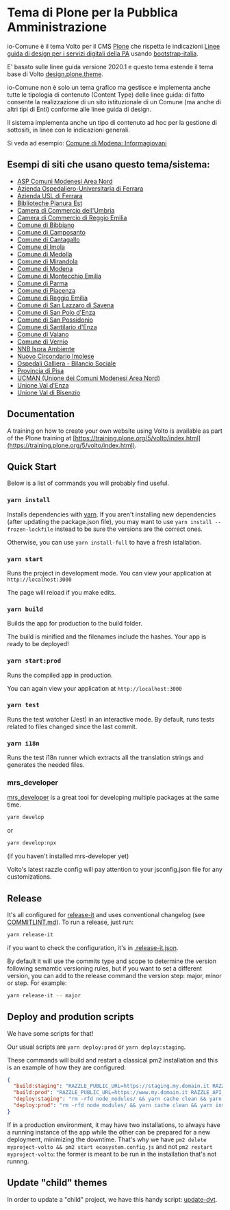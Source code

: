 # Tema di Plone per la Pubblica Amministrazione

io-Comune è il tema Volto per il CMS [Plone](https://plone.org/) che rispetta le indicazioni [Linee guida di design per i servizi digitali della PA](https://docs.italia.it/italia/designers-italia/design-linee-guida-docs/it/stabile/index.html) usando [bootstrap-italia](https://italia.github.io/bootstrap-italia/).

E' basato sulle linee guida versione 2020.1 e questo tema estende il tema base di Volto [design.plone.theme](https://github.com/italia/design.plone.theme/).

io-Comune non è solo un tema grafico ma gestisce e implementa anche tutte le tipologia di contenuto (Content Type) delle linee guida: di fatto consente la realizzazione di un sito istituzionale di un Comune (ma anche di altri tipi di Enti) conforme alle linee guida di design.

Il sistema implementa anche un tipo di contenuto ad hoc per la gestione di sottositi, in linee con le indicazioni generali.

Si veda ad esempio:
[Comune di Modena: Informagiovani](https://www.comune.modena.it/informagiovani)

## Esempi di siti che usano questo tema/sistema:

- [ASP Comuni Modenesi Area Nord](https://www.aspareanord.it/)
- [Azienda Ospedaliero-Universitaria di Ferrara](https://www.ospfe.it/)
- [Azienda USL di Ferrara](https://www.ausl.fe.it/)
- [Biblioteche Pianura Est](https://bibest.it)
- [Camera di Commercio dell'Umbria](https://www.umbria.camcom.it/)
- [Camera di Commercio di Reggio Emilia](https://www.re.camcom.gov.it/)
- [Comune di Bibbiano](https://www.comune.bibbiano.re.it/)
- [Comune di Camposanto](https://www.comune.camposanto.mo.it/)
- [Comune di Cantagallo](https://www.comune.cantagallo.po.it/)
- [Comune di Imola](https://www.comune.imola.bo.it)
- [Comune di Medolla](https://www.comune.medolla.mo.it/)
- [Comune di Mirandola](https://www.comune.mirandola.mo.it/)
- [Comune di Modena](https://www.comune.modena.it/)
- [Comune di Montecchio Emilia](https://www.comune.montecchio-emilia.re.it/)
- [Comune di Parma](https://www.comune.parma.it/)
- [Comune di Piacenza](https://www.comune.piacenza.it/)
- [Comune di Reggio Emilia](https://www.comune.re.it/)
- [Comune di San Lazzaro di Savena](https://www.comune.sanlazzaro.bo.it)
- [Comune di San Polo d'Enza](https://www.comune.sanpolodenza.re.it/)
- [Comune di San Possidonio](https://www.comune.sanpossidonio.mo.it/)
- [Comune di Santilario d'Enza](https://www.comune.santilariodenza.re.it/)
- [Comune di Vaiano](https://www.comune.vaiano.po.it/)
- [Comune di Vernio](https://www.comune.vernio.po.it/)
- [NNB Ispra Ambiente](https://www.nnb.isprambiente.it)
- [Nuovo Circondario Imolese](https://www.nuovocircondarioimolese.it)
- [Ospedali Galliera - Bilancio Sociale](https://bilanciosociale.galliera.it)
- [Provincia di Pisa](https://www.provincia.pisa.it/)
- [UCMAN (Unione dei Comuni Modenesi Area Nord)](https://www.unioneareanord.mo.it/)
- [Unione Val d'Enza](https://www.unionevaldenza.it/)
- [Unione Val di Bisenzio](https://www.bisenzio.it/)


## Documentation

A training on how to create your own website using Volto is available as part of the Plone training at [https://training.plone.org/5/volto/index.html](https://training.plone.org/5/volto/index.html).

## Quick Start

Below is a list of commands you will probably find useful.

### `yarn install`

Installs dependencies with [yarn](https://yarnpkg.com/).
If you aren't installing new dependencies (after updating the package.json file), you may want to use `yarn install --frozen-lockfile` instead to be sure the versions are the correct ones.

Otherwise, you can use `yarn install-full` to have a fresh istallation.

### `yarn start`

Runs the project in development mode.
You can view your application at `http://localhost:3000`

The page will reload if you make edits.

### `yarn build`

Builds the app for production to the build folder.

The build is minified and the filenames include the hashes.
Your app is ready to be deployed!

### `yarn start:prod`

Runs the compiled app in production.

You can again view your application at `http://localhost:3000`

### `yarn test`

Runs the test watcher (Jest) in an interactive mode.
By default, runs tests related to files changed since the last commit.

### `yarn i18n`

Runs the test i18n runner which extracts all the translation strings and
generates the needed files.

### mrs_developer

[mrs_developer](https://github.com/collective/mrs-developer) is a great tool
for developing multiple packages at the same time.

```bash
yarn develop
```

or

```bash
yarn develop:npx
```

(if you haven't installed mrs-developer yet)

Volto's latest razzle config will pay attention to your jsconfig.json file
for any customizations.

## Release

It's all configured for [release-it](https://github.com/release-it/release-it) and uses conventional changelog (see [COMMITLINT.md](./COMMITLINT.md)).
To run a release, just run:

```bash
yarn release-it
```

if you want to check the configuration, it's in [.release-it.json](./.release-it.json).

By default it will use the commits type and scope to determine the version following semamtic versioning rules, but if you want to set a different version, you can add to the release command the version step: major, minor or step.
For example:

```bash
yarn release-it -- major
```

## Deploy and prodution scripts

We have some scripts for that!

Our usual scripts are `yarn deploy:prod` or `yarn deploy:staging`.

These commands will build and restart a classical pm2 installation and this is an example of how they are configured:

```json
{
  "build:staging": "RAZZLE_PUBLIC_URL=https://staging.my.domain.it RAZZLE_API_PATH=https://staging.my.domain.it/api PORT=4000 razzle build",
  "build:prod": "RAZZLE_PUBLIC_URL=https://www.my.domain.it RAZZLE_API_PATH=https://www.my.domain.it/api RAZZLE_INTERNAL_API_PATH=http://127.0.0.1:8080/Plone PORT=4000 razzle build",
  "deploy:staging": "rm -rfd node_modules/ && yarn cache clean && yarn install --frozen-lockfile && yarn build:staging && pm2 restart myproject-volto",
  "deploy:prod": "rm -rfd node_modules/ && yarn cache clean && yarn install --frozen-lockfile && yarn build:prod && pm2 delete myproject-volto && pm2 start ecosystem.config.js"
}
```

If in a production environment, it may have two installations, to always have a running instance of the app while the other can be prepared for a new deployment, minimizing the downtime.
That's why we have `pm2 delete myproject-volto && pm2 start ecosystem.config.js` and not `pm2 restart myproject-volto`: the former is meant to be run in the installation that's not runnng.

## Update "child" themes

In order to update a "child" project, we have this handy script: [update-dvt](https://gist.github.com/nzambello/f5db6083635e1d641dbf863355cabff8).
